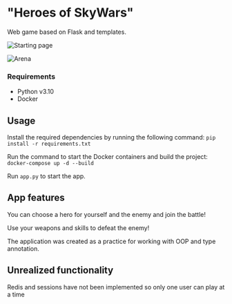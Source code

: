 # "Heroes of SkyWars"

Web game based on Flask and templates.

![Starting page](https://habrastorage.org/webt/tf/wd/yf/tfwdyfdcecps9vcq6o8jlpw4tqo.jpeg)

![Arena](https://habrastorage.org/webt/5n/jx/ln/5njxln0o8s8ko8vb56m2jieqo1m.jpeg)

### Requirements
* Python v3.10
* Docker

## Usage

Install the required dependencies by running the following command: `pip install -r requirements.txt`

Run the command to start the Docker containers and build the project: `docker-compose up -d --build`

Run `app.py` to start the app.

## App features

You can choose a hero for yourself and the enemy and join the battle!

Use your weapons and skills to defeat the enemy!

The application was created as a practice for working with OOP and type annotation.

## Unrealized functionality

Redis and sessions have not been implemented so only one user can play at a time
